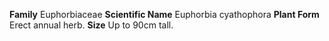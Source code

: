  **Family** Euphorbiaceae **Scientific Name** Euphorbia cyathophora **Plant Form** Erect annual herb. **Size** Up to 90cm tall.